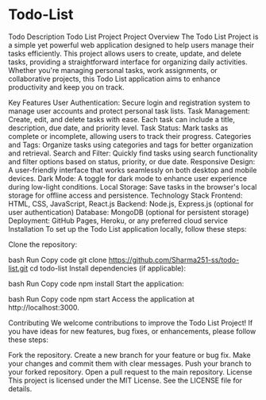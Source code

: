 # Todo-List
Todo Description
Todo List Project
Project Overview
The Todo List Project is a simple yet powerful web application designed to help users manage their tasks efficiently. This project allows users to create, update, and delete tasks, providing a straightforward interface for organizing daily activities. Whether you're managing personal tasks, work assignments, or collaborative projects, this Todo List application aims to enhance productivity and keep you on track.

Key Features
User Authentication: Secure login and registration system to manage user accounts and protect personal task lists.
Task Management: Create, edit, and delete tasks with ease. Each task can include a title, description, due date, and priority level.
Task Status: Mark tasks as complete or incomplete, allowing users to track their progress.
Categories and Tags: Organize tasks using categories and tags for better organization and retrieval.
Search and Filter: Quickly find tasks using search functionality and filter options based on status, priority, or due date.
Responsive Design: A user-friendly interface that works seamlessly on both desktop and mobile devices.
Dark Mode: A toggle for dark mode to enhance user experience during low-light conditions.
Local Storage: Save tasks in the browser's local storage for offline access and persistence.
Technology Stack
Frontend: HTML, CSS, JavaScript, React.js
Backend: Node.js, Express.js (optional for user authentication)
Database: MongoDB (optional for persistent storage)
Deployment: GitHub Pages, Heroku, or any preferred cloud service
Installation
To set up the Todo List application locally, follow these steps:

Clone the repository:

bash
Run
Copy code
git clone https://github.com/Sharma251-ss/todo-list.git
cd todo-list
Install dependencies (if applicable):

bash
Run
Copy code
npm install
Start the application:

bash
Run
Copy code
npm start
Access the application at http://localhost:3000.

Contributing
We welcome contributions to improve the Todo List Project! If you have ideas for new features, bug fixes, or enhancements, please follow these steps:

Fork the repository.
Create a new branch for your feature or bug fix.
Make your changes and commit them with clear messages.
Push your branch to your forked repository.
Open a pull request to the main repository.
License
This project is licensed under the MIT License. See the LICENSE file for details.
